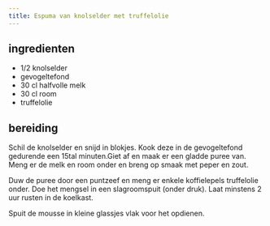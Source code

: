 ```yaml
---
title: Espuma van knolselder met truffelolie
---
```


##  ingredienten 
* 1/2 knolselder
* gevogeltefond
* 30 cl halfvolle melk
* 30 cl room
* truffelolie

##  bereiding 

Schil de knolselder en snijd in blokjes. Kook deze in de gevogeltefond gedurende een 15tal minuten.Giet af en maak er een gladde puree van. Meng er de melk en room onder en breng op smaak met peper en zout.

Duw de puree door een puntzeef en meng er enkele koffielepels truffelolie onder. Doe het mengsel in een slagroomspuit (onder druk). Laat minstens 2 uur rusten in de koelkast.

Spuit de mousse in kleine glassjes vlak voor het opdienen.

